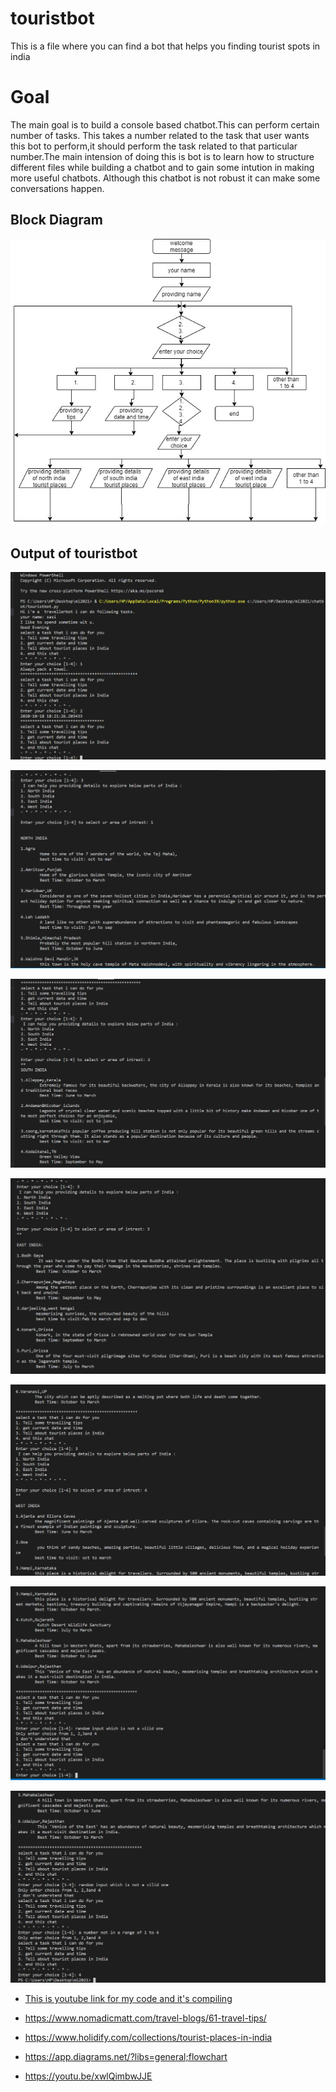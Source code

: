 # touristbot
This is a file where you can find a bot that helps you finding tourist spots in india

# Goal
The main goal is to build a console based chatbot.This can perform certain number of tasks. This takes a number related to the task that user wants this bot to perform,it should perform the task related to that particular number.The main intension of doing this is bot is to learn how to structure different files while building a chatbot and to gain some intution in making more useful chatbots. Although this chatbot is not robust it can make some conversations happen.

## Block Diagram

![](https://github.com/sasi-0453/touristbot/blob/main/touristbot.uml.jpg)

## Output of touristbot
![](https://github.com/sasi-0453/touristbot/blob/main/image1.png)

![](https://github.com/sasi-0453/touristbot/blob/main/image2.png)

![](https://github.com/sasi-0453/touristbot/blob/main/image3.png)

![](https://github.com/sasi-0453/touristbot/blob/main/image4.png)

![](https://github.com/sasi-0453/touristbot/blob/main/image5.png)

![](https://github.com/sasi-0453/touristbot/blob/main/image6.png)

![](https://github.com/sasi-0453/touristbot/blob/main/image7.png)

* [This is youtube link for my code and it's compiling](https://youtu.be/obiELRgy32g)

* https://www.nomadicmatt.com/travel-blogs/61-travel-tips/

* https://www.holidify.com/collections/tourist-places-in-india

* https://app.diagrams.net/?libs=general;flowchart

* https://youtu.be/xwlQimbwJJE
